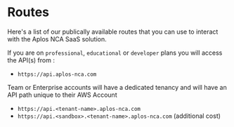 
<script setup>
import DisplayRoutes from '/docs/components/DisplayRoutes.vue'
</script>

# Routes

Here's a list of our publically available routes that you can use to interact with the Aplos NCA SaaS solution.

If you are on `professional`, `educational` or `developer` plans you will access the API(s) from :

- `https://api.aplos-nca.com`

Team or Enterprise accounts will have a dedicated tenancy and will have an API path unique to their AWS Account

- `https://api.<tenant-name>.aplos-nca.com`
- `https://api.<sandbox>.<tenant-name>.aplos-nca.com` (additional cost)



<DisplayRoutes :columns-to-show="['name', 'path']" />

